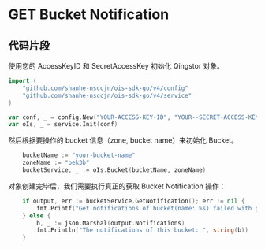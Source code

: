 # GET Bucket Notification

## 代码片段

使用您的 AccessKeyID 和 SecretAccessKey 初始化 Qingstor 对象。

```go
import (
	"github.com/shanhe-nsccjn/ois-sdk-go/v4/config"
	"github.com/shanhe-nsccjn/ois-sdk-go/v4/service"
)

var conf, _ = config.New("YOUR-ACCESS-KEY-ID", "YOUR--SECRET-ACCESS-KEY")
var oIs, _ = service.Init(conf)
```

然后根据要操作的 bucket 信息（zone, bucket name）来初始化 Bucket。

```go
	bucketName := "your-bucket-name"
	zoneName := "pek3b"
	bucketService, _ := oIs.Bucket(bucketName, zoneName)
```

对象创建完毕后，我们需要执行真正的获取 Bucket Notification 操作：

```go
	if output, err := bucketService.GetNotification(); err != nil {
		fmt.Printf("Get notifications of bucket(name: %s) failed with given error: %s\n", bucketName, err)
	} else {
		b, _ := json.Marshal(output.Notifications)
		fmt.Println("The notifications of this bucket: ", string(b))
	}
```